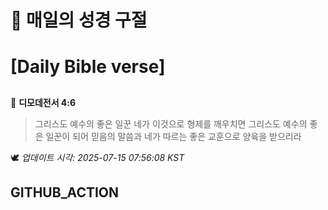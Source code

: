 # 🙏 매일의 성경 구절
# [Daily Bible verse]
##
<!-- START_BIBLE_VERSE -->
📖 **디모데전서 4:6**
> 그리스도 예수의 좋은 일꾼 네가 이것으로 형제를 깨우치면 그리스도 예수의 좋은 일꾼이 되어 믿음의 말씀과 네가 따르는 좋은 교훈으로 양육을 받으리라

🕊️ _업데이트 시각: 2025-07-15 07:56:08 KST_
  <!-- END_BIBLE_VERSE -->
## GITHUB_ACTION
